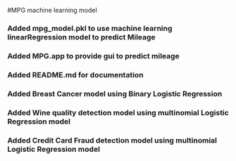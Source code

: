 #MPG machine learning model
### Added mpg_model.pkl to use machine learning linearRegression model to predict Mileage 
### Added MPG.app to provide gui to predict mileage
### Added README.md for documentation 
### Added Breast Cancer model using Binary Logistic Regression
### Added Wine quality detection model using multinomial Logistic Regression model
### Added Credit Card Fraud detection model using multinomial Logistic Regression model
 
